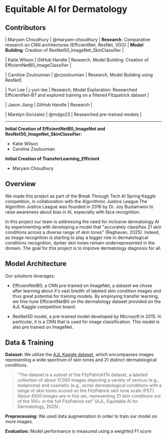 # Equitable AI for Dermatology

## Contributors 

| Maryam Choudhury | @maryam-choudhury | **Research**: Comparative research on CNN architectures (EfficientNet, ResNet, VGG) | **Model Building**: Creation of ResNet50_ImageNet_SkinClassifier |

| Katie Wilson | GitHub Handle | Research, Model Building: Creation of EfficientNetB0_ImageClassifier |

| Caroline Zouloumian  | @czouloumian | Research, Model Building using ResNet|

| Yuri Lee | j-yuri-lee | Research, Model Exploration: Researched EfficientNet-B7 and explored training on a filtered Fitzpatrick dataset |

| Jason Jiang | GitHub Handle | Research |

| Marelyn Gonzalez | @mdgo23 | Researched pre-trained models |

---


**Initial Creation of EfficientNetB0_ImageNet and ResNet50_ImageNet_SkinClassifier:**
- Katie Wilson
- Caroline Zouloumian

**Initial Creation of TransferLearning_Efficient**
- Maryam Choudhury


## Overview

We made this project as part of the Break Through Tech AI Spring Kaggle competition, in collaboration with the Algorithmic Justice League.The Algorithm Justice League was founded in 2016 by Dr. Joy Buolamwini to raise awareness about bias in AI, especially with face recognition.

In this project our team is addressing the  need for inclusive dermatology AI by experimenting with developing a model that "accurately classifies 21 skin conditions across a diverse range of skin tones" (Raghavan, 2025). Indeed, as image recognition is starting to play a bigger role in dermatological conditions recognition, darker skin tones remain underrepresented in the domain. The goal for this project is to improve dermatology diagnosis for all.


## Model Architecture

Our solutions leverages:
- EfficientNetB0, a CNN pre-trained on ImageNet, a dataset we chose after learning about it's vast bredth of labeled skin condition images and thus great potential for training models. By employing transfer learning, we fine-tune EfficientNetB0 on the dermatology dataset provided on the AJL Kaggle competition board.

- ResNet50 model, a pre-trained model developed by Microsoft in 2015. In particular, it is a CNN that is used for image classification. This model is also pre trained on ImageNet.


## Data & Training

**Dataset:** We utilize the [AJL Kaggle dataset](https://www.kaggle.com/competitions/bttai-ajl-2025), which encompasses images representing a wide spectrum of skin tones and 21 distinct dermatological conditions.

> "The dataset is a subset of the FitzPatrick17k dataset, a labeled collection of about 17,000 images depicting a variety of serious (e.g., melanoma) and cosmetic (e.g., acne) dermatological conditions with a range of skin tones scored on the FitzPatrick skin tone scale (FST). About 4500 images are in this set, representing 21 skin conditions out of the 100+ in the full FitzPatrick set" (AJL, Equitable AI for Dermatology, 2025).

**Preprocessing:**
We used data augmentation in order to train our model on more images.


**Evaluation:** Model performance is measured using a weighted F1 score

